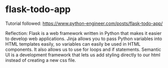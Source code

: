 # flask-todo-app

Tutorial followed: https://www.python-engineer.com/posts/flask-todo-app/

Reflection:
Flask is a web framework written in Python that makes it easier to develop web applications. Jinja allows you to pass Python variables into HTML templates easily, so variables can easily be used in HTML components. It also allows us to use for loops and if statements. Semantic UI is a development framework that lets us add styling directly to our html instead of creating a new css file.